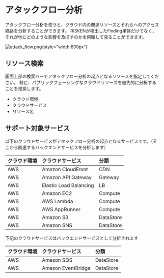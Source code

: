 # アタックフロー分析

アタックフロー分析を使うと、クラウド内の関連リソースとそれらへのアクセス経路を分析することができます。
RISKENが検出したFinding単体だけでなく、それが他にどのような影響を及ぼすのかを俯瞰して見ることができます。

![attack_flow.png](/img/risken/attack_flow.png){style="width:800px"}

## リソース検索

画面上部の検索バーでアタックフロー分析の起点となるリソースを指定してください。
特に、パブリックフェーシングなクラウドリソースを優先的に分析することを推奨します。

- クラウド環境
- クラウドサービス
- リソース名

## サポート対象サービス

以下のクラウドサービスがアタックフロー分析の起点となるサービスです。（そこから関連するバックエンドサービスを分析します）

| クラウド環境 | クラウドサービス | 分類 |
|:---|:---|:---|
| AWS | Amazon CloudFront | CDN |
| AWS | Amazon API Gateway | Gateway |
| AWS | Elastic Load Balancing | LB |
| AWS | Amazon EC2 | Compute |
| AWS | AWS Lambda | Compute |
| AWS | AWS AppRunner | Compute |
| AWS | Amazon S3 | DataStore |
| AWS | Amazon SNS | DataStore |

下記のクラウドサービスはバックエンドサービスとして分析されます

| クラウド環境 | クラウドサービス | 分類 |
|:---|:---|:---|
| AWS | Amazon SQS | DataStore |
| AWS | Amazon EventBridge | DataStore |
